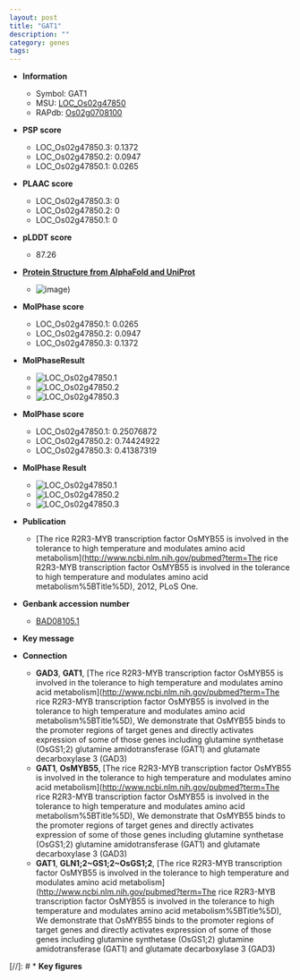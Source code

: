 ```yaml
---
layout: post
title: "GAT1"
description: ""
category: genes
tags: 
---
```


* **Information**  
    + Symbol: GAT1  
    + MSU: [LOC_Os02g47850](http://rice.plantbiology.msu.edu/cgi-bin/ORF_infopage.cgi?orf=LOC_Os02g47850)  
    + RAPdb: [Os02g0708100](http://rapdb.dna.affrc.go.jp/viewer/gbrowse_details/irgsp1?name=Os02g0708100)  

* **PSP score**  
    + LOC_Os02g47850.3: 0.1372
    + LOC_Os02g47850.2: 0.0947
    + LOC_Os02g47850.1: 0.0265

* **PLAAC score**  
    + LOC_Os02g47850.3: 0 
    + LOC_Os02g47850.2: 0 
    + LOC_Os02g47850.1: 0 

* **pLDDT score**
    + 87.26

* **[Protein Structure from AlphaFold and UniProt](https://www.uniprot.org/uniprotkb/Q6YV23/entry#structure)**
    + ![image](https://ricepsp.github.io/images/Q6/AF-Q6YV23-F1.png))

* **MolPhase score**
    + LOC_Os02g47850.1: 0.0265
    + LOC_Os02g47850.2: 0.0947
    + LOC_Os02g47850.3: 0.1372

* **MolPhaseResult**
    + ![LOC_Os02g47850.1](https://ricepsp.github.io/pictures/LOC_Os02g/LOC_Os02g47850.1.png)
    + ![LOC_Os02g47850.2](https://ricepsp.github.io/pictures/LOC_Os02g/LOC_Os02g47850.2.png)
    + ![LOC_Os02g47850.3](https://ricepsp.github.io/pictures/LOC_Os02g/LOC_Os02g47850.3.png)

* **MolPhase score**
    + LOC_Os02g47850.1: 0.25076872
    + LOC_Os02g47850.2: 0.74424922
    + LOC_Os02g47850.3: 0.41387319

* **MolPhase Result**
    + ![LOC_Os02g47850.1](https://304243504.github.io/Pictures/LOC_Os02g/LOC_Os02g47850.1.png)
    + ![LOC_Os02g47850.2](https://304243504.github.io/Pictures/LOC_Os02g/LOC_Os02g47850.2.png)
    + ![LOC_Os02g47850.3](https://304243504.github.io/Pictures/LOC_Os02g/LOC_Os02g47850.3.png)

* **Publication**  
    + [The rice R2R3-MYB transcription factor OsMYB55 is involved in the tolerance to high temperature and modulates amino acid metabolism](http://www.ncbi.nlm.nih.gov/pubmed?term=The rice R2R3-MYB transcription factor OsMYB55 is involved in the tolerance to high temperature and modulates amino acid metabolism%5BTitle%5D), 2012, PLoS One.

* **Genbank accession number**  
    + [BAD08105.1](http://www.ncbi.nlm.nih.gov/nuccore/BAD08105.1)

* **Key message**  

* **Connection**  
    + __GAD3__, __GAT1__, [The rice R2R3-MYB transcription factor OsMYB55 is involved in the tolerance to high temperature and modulates amino acid metabolism](http://www.ncbi.nlm.nih.gov/pubmed?term=The rice R2R3-MYB transcription factor OsMYB55 is involved in the tolerance to high temperature and modulates amino acid metabolism%5BTitle%5D), We demonstrate that OsMYB55 binds to the promoter regions of target genes and directly activates expression of some of those genes including glutamine synthetase (OsGS1;2) glutamine amidotransferase (GAT1) and glutamate decarboxylase 3 (GAD3)
    + __GAT1__, __OsMYB55__, [The rice R2R3-MYB transcription factor OsMYB55 is involved in the tolerance to high temperature and modulates amino acid metabolism](http://www.ncbi.nlm.nih.gov/pubmed?term=The rice R2R3-MYB transcription factor OsMYB55 is involved in the tolerance to high temperature and modulates amino acid metabolism%5BTitle%5D), We demonstrate that OsMYB55 binds to the promoter regions of target genes and directly activates expression of some of those genes including glutamine synthetase (OsGS1;2) glutamine amidotransferase (GAT1) and glutamate decarboxylase 3 (GAD3)
    + __GAT1__, __GLN1;2~GS1;2~OsGS1;2__, [The rice R2R3-MYB transcription factor OsMYB55 is involved in the tolerance to high temperature and modulates amino acid metabolism](http://www.ncbi.nlm.nih.gov/pubmed?term=The rice R2R3-MYB transcription factor OsMYB55 is involved in the tolerance to high temperature and modulates amino acid metabolism%5BTitle%5D), We demonstrate that OsMYB55 binds to the promoter regions of target genes and directly activates expression of some of those genes including glutamine synthetase (OsGS1;2) glutamine amidotransferase (GAT1) and glutamate decarboxylase 3 (GAD3)

[//]: # * **Key figures**  


